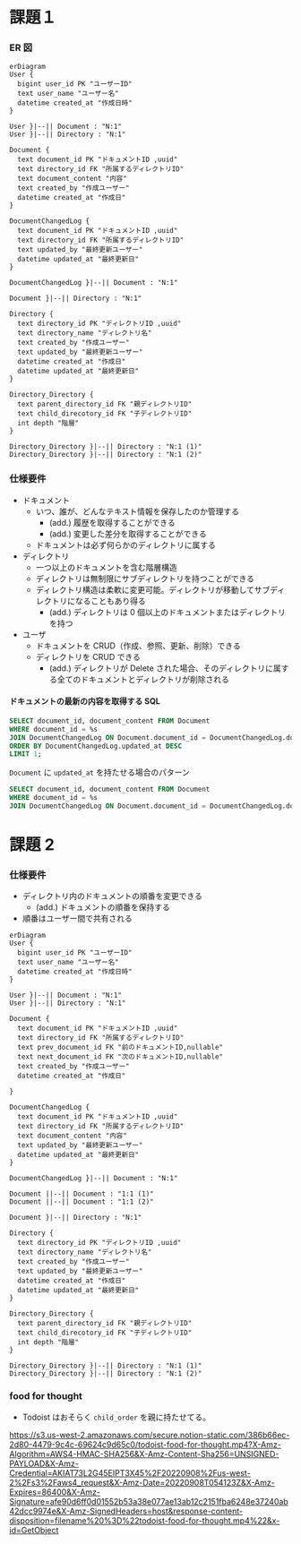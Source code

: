 # 課題１

### ER 図

```mermaid
erDiagram
User {
  bigint user_id PK "ユーザーID"
  text user_name "ユーザー名"
  datetime created_at "作成日時"
}

User }|--|| Document : "N:1"
User }|--|| Directory : "N:1"

Document {
  text document_id PK "ドキュメントID ,uuid"
  text directory_id FK "所属するディレクトリID"
  text document_content "内容"
  text created_by "作成ユーザー"
  datetime created_at "作成日"
}

DocumentChangedLog {
  text document_id PK "ドキュメントID ,uuid"
  text directory_id FK "所属するディレクトリID"
  text updated_by "最終更新ユーザー"
  datetime updated_at "最終更新日"
}

DocumentChangedLog }|--|| Document : "N:1"

Document }|--|| Directory : "N:1"

Directory {
  text directory_id PK "ディレクトリID ,uuid"
  text directory_name "ディレクトリ名"
  text created_by "作成ユーザー"
  text updated_by "最終更新ユーザー"
  datetime created_at "作成日"
  datetime updated_at "最終更新日"
}

Directory_Directory {
  text parent_directory_id FK "親ディレクトリID"
  text child_direcotory_id FK "子ディレクトリID"
  int depth "階層"
}

Directory_Directory }|--|| Directory : "N:1 (1)"
Directory_Directory }|--|| Directory : "N:1 (2)"

```

### 仕様要件

- ドキュメント
  - いつ、誰が、どんなテキスト情報を保存したのか管理する
    - (add.) 履歴を取得することができる
    - (add.) 変更した差分を取得することができる
  - ドキュメントは必ず何らかのディレクトリに属する
- ディレクトリ
  - 一つ以上のドキュメントを含む階層構造
  - ディレクトリは無制限にサブディレクトリを持つことができる
  - ディレクトリ構造は柔軟に変更可能。ディレクトリが移動してサブディレクトリになることもあり得る
    - (add.) ディレクトリは 0 個以上のドキュメントまたはディレクトリを持つ
- ユーザ
  - ドキュメントを CRUD（作成、参照、更新、削除）できる
  - ディレクトリを CRUD できる
    - (add.) ディレクトリが Delete された場合、そのディレクトリに属する全てのドキュメントとディレクトリが削除される

#### ドキュメントの最新の内容を取得する SQL

```sql
SELECT document_id, document_content FROM Document
WHERE document_id = %s
JOIN DocumentChangedLog ON Document.document_id = DocumentChangedLog.document_id
ORDER BY DocumentChangedLog.updated_at DESC
LIMIT 1;
```

`Document` に `updated_at` を持たせる場合のパターン

```sql
SELECT document_id, document_content FROM Document
WHERE document_id = %s
JOIN DocumentChangedLog ON Document.document_id = DocumentChangedLog.document_id AND Document.updated_at = DocumentChangedLog.updated_at;
```

# 課題 2

### 仕様要件

- ディレクトリ内のドキュメントの順番を変更できる
  - (add.) ドキュメントの順番を保持する
- 順番はユーザー間で共有される

```mermaid
erDiagram
User {
  bigint user_id PK "ユーザーID"
  text user_name "ユーザー名"
  datetime created_at "作成日時"
}

User }|--|| Document : "N:1"
User }|--|| Directory : "N:1"

Document {
  text document_id PK "ドキュメントID ,uuid"
  text directory_id FK "所属するディレクトリID"
  text prev_document_id FK "前のドキュメントID,nullable"
  text next_document_id FK "次のドキュメントID,nullable"
  text created_by "作成ユーザー"
  datetime created_at "作成日"

}

DocumentChangedLog {
  text document_id PK "ドキュメントID ,uuid"
  text directory_id FK "所属するディレクトリID"
  text document_content "内容"
  text updated_by "最終更新ユーザー"
  datetime updated_at "最終更新日"
}

DocumentChangedLog }|--|| Document : "N:1"

Document ||--|| Document : "1:1 (1)"
Document ||--|| Document : "1:1 (2)"

Document }|--|| Directory : "N:1"

Directory {
  text directory_id PK "ディレクトリID ,uuid"
  text directory_name "ディレクトリ名"
  text created_by "作成ユーザー"
  text updated_by "最終更新ユーザー"
  datetime created_at "作成日"
  datetime updated_at "最終更新日"
}

Directory_Directory {
  text parent_directory_id FK "親ディレクトリID"
  text child_direcotory_id FK "子ディレクトリID"
  int depth "階層"
}

Directory_Directory }|--|| Directory : "N:1 (1)"
Directory_Directory }|--|| Directory : "N:1 (2)"

```

### food for thought

- Todoist はおそらく `child_order` を親に持たせてる。

https://s3.us-west-2.amazonaws.com/secure.notion-static.com/386b66ec-2d80-4479-9c4c-69624c9d65c0/todoist-food-for-thought.mp4?X-Amz-Algorithm=AWS4-HMAC-SHA256&X-Amz-Content-Sha256=UNSIGNED-PAYLOAD&X-Amz-Credential=AKIAT73L2G45EIPT3X45%2F20220908%2Fus-west-2%2Fs3%2Faws4_request&X-Amz-Date=20220908T054123Z&X-Amz-Expires=86400&X-Amz-Signature=afe90d6ff0d01552b53a38e077ae13ab12c2151fba6248e37240ab42dcc9974e&X-Amz-SignedHeaders=host&response-content-disposition=filename%20%3D%22todoist-food-for-thought.mp4%22&x-id=GetObject
